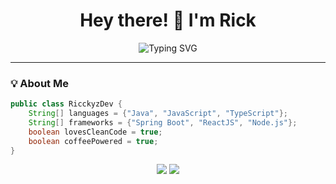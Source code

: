 <h1 align="center">Hey there! 👋 I'm Rick</h1>

<p align="center">
  <img src="https://readme-typing-svg.demolab.com?font=Fira+Code&duration=2000&pause=1000&center=true&width=435&lines=Full+Stack+Developer;Java+%7C+ReactJS+Enthusiast;Lover+of+Clean+Code+and+APIs;Coffee+%2B+Code+%3D+Productivity" alt="Typing SVG" />
</p>

---

### 💡 About Me

```java
public class RicckyzDev {
    String[] languages = {"Java", "JavaScript", "TypeScript"};
    String[] frameworks = {"Spring Boot", "ReactJS", "Node.js"};
    boolean lovesCleanCode = true;
    boolean coffeePowered = true;
}
```

<p align="center"> <img src="https://github-readme-stats.vercel.app/api?username=RicckyzDev&show_icons=true&theme=tokyonight" /> <img src="https://github-readme-streak-stats.herokuapp.com/?user=RicckyzDev&theme=tokyonight" /> </p>

